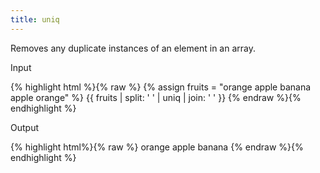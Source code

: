 ```yaml
---
title: uniq
---
```



<p>Removes any duplicate instances of an element in an array.</p>

<p class="input">Input</p>
<div>{% highlight html %}{% raw %}
{% assign fruits = "orange apple banana apple orange" %}
{{ fruits | split: ' ' | uniq | join: ' ' }}
{% endraw %}{% endhighlight %}</div>

<p class="output">Output</p>
<div>{% highlight html%}{% raw %}
orange apple banana
{% endraw %}{% endhighlight %}</div>


